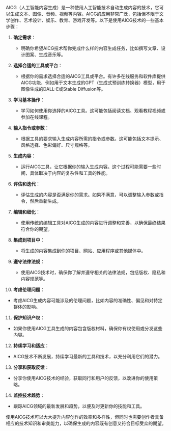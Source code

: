 AICG（人工智能内容生成）是一种使用人工智能技术自动生成内容的技术，它可以生成文本、图像、音频、视频等内容。AICG的应用非常广泛，包括但不限于文学创作、艺术设计、娱乐、教育、游戏开发等。以下是使用AICG技术的一些基本步骤：

1. **确定需求**：
   - 明确你希望AICG技术帮你完成什么样的内容生成任务，比如撰写文章、设计图案、生成音乐等。

2. **选择合适的工具或平台**：
   - 根据你的需求选择合适的AICG工具或平台。有许多在线服务和软件库提供AICG功能，例如用于文本生成的GPT（生成式预训练转换器）模型，用于图像生成的DALL-E或Stable Diffusion等。

3. **学习基本操作**：
   - 学习如何使用你选择的AICG工具。这可能包括阅读文档、观看教程视频或参加在线课程。

4. **输入指令或参数**：
   - 根据工具的要求输入生成内容所需的指令或参数。这可能包括文本提示、风格选择、色彩偏好、尺寸规格等。

5. **生成内容**：
   - 运行AICG工具，让它根据你的输入生成内容。这个过程可能需要一些时间，具体取决于内容的复杂性和工具的性能。

6. **评估和迭代**：
   - 评估生成的内容是否满足你的需求。如果不满意，可以调整输入参数或指令，然后重新生成。

7. **编辑和细化**：
   - 使用传统的编辑工具对AICG生成的内容进行调整和完善，以确保最终结果符合你的期望。

8. **集成到项目中**：
   - 将生成的内容集成到你的项目、网站、应用程序或其他媒体中。

9. **遵守法律法规**：
   - 使用AICG技术时，确保你了解并遵守相关的法律法规，包括版权、隐私和内容规范等。

10. **考虑伦理问题**：
   - 考虑AICG生成内容可能涉及的伦理问题，比如内容的准确性、偏见和对特定群体的影响。

11. **保护知识产权**：
   - 如果你使用AICG工具生成的内容包含版权材料，确保你有权使用或分发这些内容。

12. **持续学习和适应**：
   - AICG技术不断发展，持续学习最新的工具和技术，以充分利用它们的潜力。

13. **分享和获取反馈**：
   - 分享你使用AICG技术的经验，获取同行和用户的反馈，以改进你的使用策略。

14. **监控技术趋势**：
   - 跟踪AICG领域的最新发展和趋势，以便及时更新你的技能和工具。

使用AICG技术可以大大提升内容创作的效率和多样性，但同时也需要创作者具备相应的技术知识和审美能力，以确保生成的内容既有创意又符合目标受众的期望。
